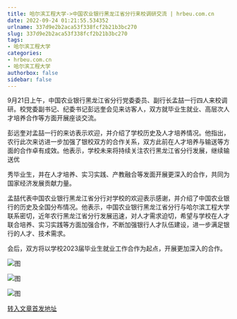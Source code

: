 ```yaml
---
title: 哈尔滨工程大学->中国农业银行黑龙江省分行来校调研交流 | hrbeu.com.cn
date: 2022-09-24 01:21:55.534352
urlname: 337d9e2b2aca53f338fcf2b21b3bc270
slug: 337d9e2b2aca53f338fcf2b21b3bc270
tags: 
- 哈尔滨工程大学
categories:
- hrbeu.com.cn
- 哈尔滨工程大学
authorbox: false
sidebar: false
---
```

9月21日上午，中国农业银行黑龙江省分行党委委员、副行长孟喆一行四人来校调研。校党委副书记、纪委书记彭远奎会见来访客人，双方就毕业生就业、高层次人才培养合作等方面开展座谈交流。

彭远奎对孟喆一行的来访表示欢迎，并介绍了学校历史及人才培养情况。他指出，农行此次来访进一步加强了银校双方的合作关系，双方此前在人才培养与输送等方面的合作卓有成效。他表示，学校未来将持续关注农行黑龙江省分行发展，继续输送优
<!--more-->
秀毕业生，并在人才培养、实习实践、产教融合等发面开展更深入的合作，共同为国家经济发展贡献力量。

孟喆代表中国农业银行黑龙江省分行对学校的欢迎表示感谢，并介绍了中国农业银行的历史及全国分布情况。他表示，中国农业银行黑龙江省分行与哈尔滨工程大学联系密切，近年农行黑龙江省分行发展迅速，对人才需求迫切，希望与学校在人才联合培养、实习实践等方面加强合作，不断加强银行人才队伍建设，进一步满足银行的人才、技术需求。

会后，双方将以学校2023届毕业生就业工作合作为起点，开展更加深入的合作。

![图](http://gongxue.cn/__local/B/6F/FF/C1F1B9293C7D36301CED81E7BF6_85E02234_FB2A.jpg)

![图](http://gongxue.cn/__local/A/16/BA/657BDC3A2A88F298F1583A1B1F5_8D41433A_D22C.jpg)

![图](http://gongxue.cn/__local/5/C4/24/F504EBF9C70BA06E03E3110366C_FF30A41B_15D6E.jpg)

[转入文章首发地址](http://gongxue.cn/info/1141/73053.htm)